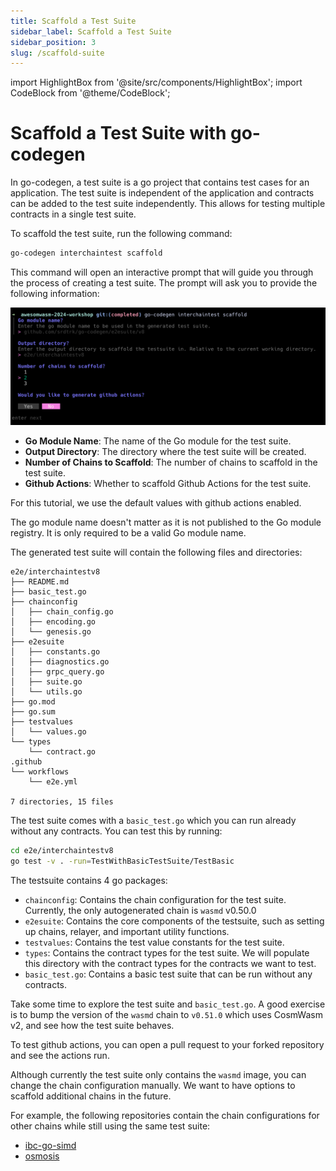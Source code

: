 ```yaml
---
title: Scaffold a Test Suite
sidebar_label: Scaffold a Test Suite
sidebar_position: 3
slug: /scaffold-suite
---
```


import HighlightBox from '@site/src/components/HighlightBox';
import CodeBlock from '@theme/CodeBlock';

# Scaffold a Test Suite with go-codegen

In go-codegen, a test suite is a go project that contains test cases for an application. The test suite is independent of the application and contracts can be added to the test suite independently. This allows for testing multiple contracts in a single test suite.

To scaffold the test suite, run the following command:

<!-- TODO: Link https://github.com/srdtrk/awesomwasm-2024-workshop/commit/aaf977f390960514702f81c3c88a8754f26c57f5 -->
```sh
go-codegen interchaintest scaffold
```

This command will open an interactive prompt that will guide you through the process of creating a test suite. The prompt will ask you to provide the following information:

![Scaffold Test Suite](./images/scaffold-prompt.png)

- **Go Module Name**: The name of the Go module for the test suite.
- **Output Directory**: The directory where the test suite will be created.
- **Number of Chains to Scaffold**: The number of chains to scaffold in the test suite.
- **Github Actions**: Whether to scaffold Github Actions for the test suite.

For this tutorial, we use the default values with github actions enabled.

<HighlightBox type="note" title="Note">

The go module name doesn't matter as it is not published to the Go module registry. It is only required to be a valid Go module name.

</HighlightBox>

The generated test suite will contain the following files and directories:

```text
e2e/interchaintestv8
├── README.md
├── basic_test.go
├── chainconfig
│   ├── chain_config.go
│   ├── encoding.go
│   └── genesis.go
├── e2esuite
│   ├── constants.go
│   ├── diagnostics.go
│   ├── grpc_query.go
│   ├── suite.go
│   └── utils.go
├── go.mod
├── go.sum
├── testvalues
│   └── values.go
└── types
    └── contract.go
.github
└── workflows
    └── e2e.yml

7 directories, 15 files
```

The test suite comes with a `basic_test.go` which you can run already without any contracts. You can test this by running:

```sh
cd e2e/interchaintestv8
go test -v . -run=TestWithBasicTestSuite/TestBasic
```

The testsuite contains 4 go packages:

- `chainconfig`: Contains the chain configuration for the test suite. Currently, the only autogenerated chain is `wasmd` v0.50.0
- `e2esuite`: Contains the core components of the testsuite, such as setting up chains, relayer, and important utility functions.
- `testvalues`: Contains the test value constants for the test suite.
- `types`: Contains the contract types for the test suite. We will populate this directory with the contract types for the contracts we want to test.
- `basic_test.go`: Contains a basic test suite that can be run without any contracts.

<HighlightBox type="tip" title="Exploration">

Take some time to explore the test suite and `basic_test.go`. A good exercise is to bump the version of the `wasmd` chain to `v0.51.0` which uses CosmWasm v2, and see how the test suite behaves.

To test github actions, you can open a pull request to your forked repository and see the actions run.

</HighlightBox>

<HighlightBox type="reading" title="More Chains">

Although currently the test suite only contains the `wasmd` image, you can change the chain configuration manually. We want to have options to scaffold additional chains in the future.

For example, the following repositories contain the chain configurations for other chains while still using the same test suite:

- [ibc-go-simd](https://github.com/srdtrk/cw-ica-controller/blob/d6b033092071e37f2dd015b58810a02257a92b6b/e2e/interchaintestv8/chainconfig/chain_config.go#L34-L55)
- [osmosis](https://github.com/chelofinance/cw-icq-controller/blob/3540483852bc0de8f0166b675d2573c5571b80e1/e2e/interchaintest/chainconfig/chain_config.go#L85-L109)

</HighlightBox>
